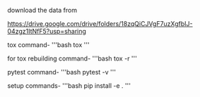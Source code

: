 download the data from

https://drive.google.com/drive/folders/18zqQiCJVgF7uzXgfbIJ-04zgz1ItNfF5?usp=sharing


tox command-
'''bash
tox
'''

for tox rebuilding command-
'''bash
tox -r
'''

pytest command-
'''bash
pytest -v
'''

setup commands-
'''bash
pip install -e .
'''